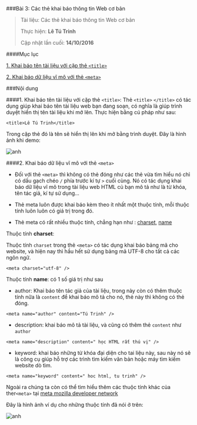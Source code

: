 ###Bài 3: Các thẻ khai báo thông tin Web cơ bản

> Tài liệu: Các thẻ khai báo thông tin Web cơ bản
> 
> Thực hiện: **Lê Tú Trinh**
> 
> Cập nhật lần cuối: **14/10/2016**

####Mục lục

[1. Khai báo tên tài liệu với cặp thẻ `<title>`](#khaibao1)

[2. Khai báo dữ liệu vĩ mô với thẻ `<meta>`](#khaibao2)

###Nội dung

<a name="khaibao1"></a>
####1. Khai báo tên tài liệu với cặp thẻ `<title>`:
Thẻ `<title>` `</title>` có tác dụng giúp khai báo tên tài liệu web bạn đang soạn,  có nghĩa là giúp trình duyệt hiển thị tên tài liệu khi mở lên. Thực hiện bằng cú pháp như sau:

```
<title>Lê Tú Trinh</title>
```
Trong cặp thẻ đó là tên sẽ hiển thị lên khi mở bằng trình duyệt. Đây là hình ảnh khi demo:

![anh](http://imageshack.com/a/img921/2851/G0VaS2.png)

<a name="khaibao2"></a>
####2. Khai báo dữ liệu vĩ mô với thẻ `<meta>`

- Đối với thẻ `<meta>` thì không có thẻ đóng như các thẻ vừa tìm hiểu nó chỉ có dấu gạch chéo `/` phía trước kí tự `>` cuối cùng. Nó có tác dụng khai báo dữ liệu vĩ mô trong tài liệu web HTML củ bạn mô tả như là từ khóa, tên tác giả, kí tự sử dụng...

- Thẻ meta luôn được khai báo kèm theo ít nhất một thuộc tính, mỗi thuộc tính luôn luôn có giá trị trong đó.

- Thẻ meta có rất nhiều thuộc tính, chẳng hạn như : [charset](#01), [name](#02)

<a name="01"></a>
Thuộc tính **charset**:

Thuộc tính `charset` trong thẻ `<meta>` có tác dụng khai báo bảng mã cho website, và hiện nay thì hầu hết sử dụng bảng mã UTF-8 cho tất cả các ngôn ngữ.
```
<meta charset="utf-8" />
```

<a name="02"></a>
Thuộc tính **name**: có 1 số giá trị như sau

- author: Khai báo tên tác giả của tài liệu, trong này còn có thêm thuộc tính nữa là `content` để khai báo mô tả cho nó, thẻ này thì không có thẻ đóng.

```
<meta name="author" content="Tú Trinh" />
```

- description: khai báo mô tả tài liệu, và cũng có thêm thẻ `content` như `author`

```
<meta name="description" content=" học HTML rất thú vị" />
```

- keyword: khai báo những từ khóa đại diện cho tai liệu này, sau này nó sẽ là công cụ giúp hỗ trợ các trình tìm kiếm văn bản hoặc máy tìm kiếm website dò tìm.

```
<meta name="keyword" content=" hoc html, tu trinh" />
```
Ngoài ra chúng ta còn có thể tìm hiểu thêm các thuộc tính khác của ther`<meta>` tại [meta mozilla developer network](https://developer.mozilla.org/en-US/docs/Web/HTML/Element/meta)


Đây là hình ảnh ví dụ cho những thuộc tính đã nói ở trên:

![anh](http://imageshack.com/a/img922/7456/vYbBZ9.png)



